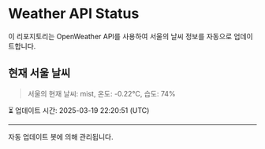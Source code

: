 
# Weather API Status

이 리포지토리는 OpenWeather API를 사용하여 서울의 날씨 정보를 자동으로 업데이트합니다.

## 현재 서울 날씨
> 서울의 현재 날씨: mist, 온도: -0.22°C, 습도: 74%

⏳ 업데이트 시간: 2025-03-19 22:20:51 (UTC)

---
자동 업데이트 봇에 의해 관리됩니다.
